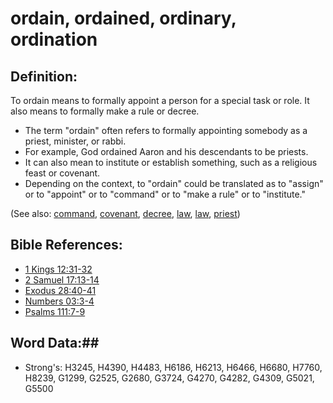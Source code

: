 # ordain, ordained, ordinary, ordination #

## Definition: ##

To ordain means to formally appoint a person for a special task or role. It also means to formally make a rule or decree.

* The term "ordain" often refers to formally appointing somebody as a priest, minister, or rabbi.
* For example, God ordained Aaron and his descendants to be priests.
* It can also mean to institute or establish something, such as a religious feast or covenant.
* Depending on the context, to "ordain" could be translated as to "assign" or to "appoint" or to "command" or to "make a rule" or to "institute."

(See also: [command](../kt/command.md), [covenant](../kt/covenant.md), [decree](decree.md), [law](law.md), [law](../kt/lawofmoses.md), [priest](../kt/priest.md))

## Bible References: ##

* [1 Kings 12:31-32](rc://en/tn/help/1ki/12/31)
* [2 Samuel 17:13-14](rc://en/tn/help/2sa/17/13)
* [Exodus 28:40-41](rc://en/tn/help/exo/28/40)
* [Numbers 03:3-4](rc://en/tn/help/num/03/03)
* [Psalms 111:7-9](rc://en/tn/help/psa/111/007)

## Word Data:##

* Strong's: H3245, H4390, H4483, H6186, H6213, H6466, H6680, H7760, H8239, G1299, G2525, G2680, G3724, G4270, G4282, G4309, G5021, G5500
